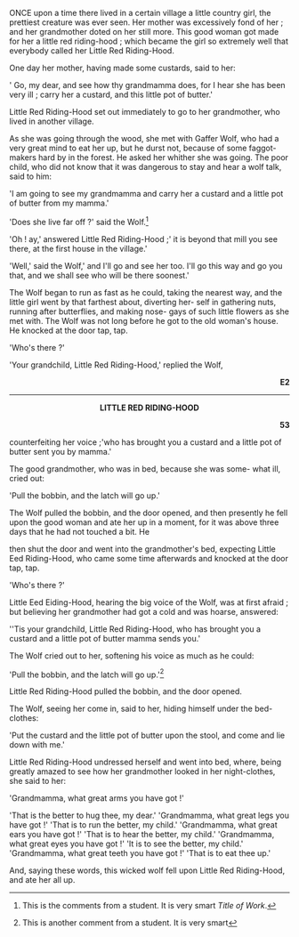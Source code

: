 ONCE upon a time there lived in a certain village a little country
girl, the prettiest creature was ever seen. Her mother was
excessively fond of her ; and her grandmother doted on her still
more. This good woman got made for her a little red riding-hood ;
which became the girl so extremely well that everybody called her
Little Red Riding-Hood.

One day her mother, having made some custards, said to her:

' Go, my dear, and see how thy grandmamma does, for I hear she
has been very ill ; carry her a custard, and this little pot of butter.'

Little Red Riding-Hood set out immediately to go to her
grandmother, who lived in another village.

As she was going through the wood, she met with Gaffer Wolf,
who had a very great mind to eat her up, but he durst not, because
of some faggot-makers hard by in the forest. He asked her whither
she was going. The poor child, who did not know that it was
dangerous to stay and hear a wolf talk, said to him:

'I am going to see my grandmamma and carry her a custard
and a little pot of butter from my mamma.'

'Does she live far off ?' said the Wolf.[^1]

'Oh ! ay,' answered Little Red Riding-Hood ;' it is beyond that
mill you see there, at the first house in the village.'

'Well,' said the Wolf,' and I'll go and see her too. I'll go this
way and go you that, and we shall see who will be there soonest.'

The Wolf began to run as fast as he could, taking the nearest
way, and the little girl went by that farthest about, diverting her-
self in gathering nuts, running after butterflies, and making nose-
gays of such little flowers as she met with. The Wolf was not long
before he got to the old woman's house. He knocked at the door
tap, tap.

'Who's there ?'

'Your grandchild, Little Red Riding-Hood,' replied the Wolf,


**<p style="text-align: right;">E2</p>** 

---
 **<p style="text-align: center;">LITTLE RED RIDING-HOOD</p>** **<p style="text-align: right;">53</p>**

counterfeiting her voice ;'who has brought you a custard and a
little pot of butter sent you by mamma.'

The good grandmother, who was in bed, because she was some-
what ill, cried out:

'Pull the bobbin, and the latch will go up.'

The Wolf pulled the bobbin, and the door opened, and then
presently he fell upon the good woman and ate her up in a moment,
for it was above three days that he had not touched a bit. He

then shut the door and went into the grandmother's bed, expecting
Little Eed Riding-Hood, who came some time afterwards and
knocked at the door tap, tap.

'Who's there ?'

Little Eed Eiding-Hood, hearing the big voice of the Wolf, was
at first afraid ; but believing her grandmother had got a cold and
was hoarse, answered:

''Tis your grandchild, Little Red Riding-Hood, who has brought
you a custard and a little pot of butter mamma sends you.'

<!--<fw>LITTLE RED RIDING-HOOD 53</fw><-->

The Wolf cried out to her, softening his voice as much as he could:

'Pull the bobbin, and the latch will go up.'[^2]

Little Red Riding-Hood pulled the bobbin, and the door opened.

The Wolf, seeing her come in, said to her, hiding himself under
the bed-clothes:

'Put the custard and the little pot of butter upon the stool, and
come and lie down with me.'

Little Red Riding-Hood undressed herself and went into bed,
where, being greatly amazed to see how her grandmother looked
in her night-clothes, she said to her:

'Grandmamma, what great arms you have got !'

'That is the better to hug thee, my dear.'
'Grandmamma, what great legs you have got !'
'That is to run the better, my child.'
'Grandmamma, what great ears you have got !'
'That is to hear the better, my child.'
'Grandmamma, what great eyes you have got !'
'It is to see the better, my child.'
'Grandmamma, what great teeth you have got !'
'That is to eat thee up.'

And, saying these words, this wicked wolf fell upon Little Red
Riding-Hood, and ate her all up.
[^1]:This is the comments from a student. It is very smart *Title of Work*. 
[^2]:This is another comment from a student. It is very smart